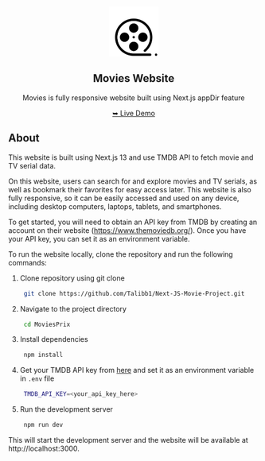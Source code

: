 <div align="center">
    <img src="./public/android-chrome-192x192.png" alt="Movies" width="100" />
  <h2>Movies Website</h2>
  <p>Movies is fully responsive website built using Next.js appDir feature </p>
    <a href="https://next-js-movie-project-flame.vercel.app/" target="_blank">➥ Live Demo</a>
</div>

## About
This website is built using Next.js 13 and use TMDB API to fetch movie and TV serial data.

On this website, users can search for and explore movies and TV serials, as well as bookmark their favorites for easy access later. This website is also fully responsive, so it can be easily accessed and used on any device, including desktop computers, laptops, tablets, and smartphones.

To get started, you will need to obtain an API key from TMDB by creating an account on their website (https://www.themoviedb.org/). Once you have your API key, you can set it as an environment variable.

To run the website locally, clone the repository and run the following commands:

1. Clone repository using git clone
   ```bash
    git clone https://github.com/Talibb1/Next-JS-Movie-Project.git
    ```
2. Navigate to the project directory
   ```bash
    cd MoviesPrix
    ```
3. Install dependencies
   ```bash
    npm install
    ```
4. Get your TMDB API key from [here](https://www.themoviedb.org/) and set it as an environment variable in `.env` file
   ```bash
    TMDB_API_KEY=<your_api_key_here>
    ```
5. Run the development server
   ```bash
    npm run dev
    ```

This will start the development server and the website will be available at http://localhost:3000.
